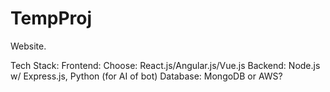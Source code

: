 # TempProj

Website.

Tech Stack:
Frontend: Choose: React.js/Angular.js/Vue.js
Backend: Node.js w/ Express.js, Python (for AI of bot)
Database: MongoDB or AWS?
